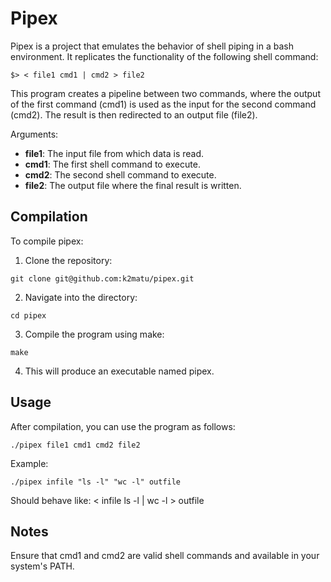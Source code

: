 
# Pipex
Pipex is a project that emulates the behavior of shell piping in a bash environment. It replicates the functionality of the following shell command:
```
$> < file1 cmd1 | cmd2 > file2
```
This program creates a pipeline between two commands, where the output of the first command (cmd1) is used as the input for the second command (cmd2). The result is then redirected to an output file (file2).

Arguments:
- **file1**: The input file from which data is read.
- **cmd1**: The first shell command to execute.
- **cmd2**: The second shell command to execute.
- **file2**: The output file where the final result is written.

## Compilation
To compile pipex:

1. Clone the repository:
```
git clone git@github.com:k2matu/pipex.git
````
2. Navigate into the directory:
```
cd pipex
```
3. Compile the program using make:
```
make
```
4. This will produce an executable named pipex.

## Usage
After compilation, you can use the program as follows:
```
./pipex file1 cmd1 cmd2 file2
```
Example:
```
./pipex infile "ls -l" "wc -l" outfile
```
Should behave like: < infile ls -l | wc -l > outfile

## Notes
Ensure that cmd1 and cmd2 are valid shell commands and available in your system's PATH.
